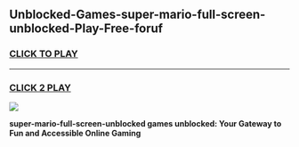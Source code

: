 
## Unblocked-Games-super-mario-full-screen-unblocked-Play-Free-foruf
<h3>
<a href="https://premium76.site?title=super-mario-full-screen-unblocked&ref=12A">CLICK TO PLAY</a></h3>
<hr>

<h3>
<a href="https://premium76.site?title=super-mario-full-screen-unblocked&ref=12A">CLICK 2 PLAY</a>
  
</h3>

<a href="https://premium76.site?title=super-mario-full-screen-unblocked&ref=12A"><img src="https://clearcache.store/games.png"></a>


**super-mario-full-screen-unblocked games unblocked: Your Gateway to Fun and Accessible Online Gaming**
